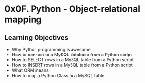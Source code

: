 <h1>0x0F. Python - Object-relational mapping</h1>
<h2>Learning Objectives</h2>
<ul>
<li>Why Python programming is awesome</li>
<li>How to connect to a MySQL database from a Python script</li>
<li>How to SELECT rows in a MySQL table from a Python script</li>
<li>How to INSERT rows in a MySQL table from a Python script</li>
<li>What ORM means</li>
<li>How to map a Python Class to a MySQL table</li>
</ul>
